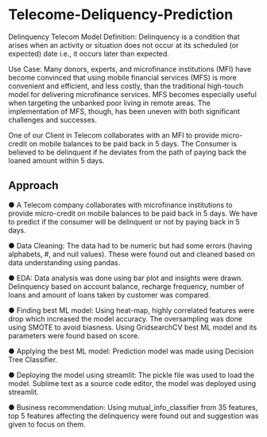 # Telecome-Deliquency-Prediction
Delinquency Telecom Model Definition: Delinquency is a condition that arises when an activity or situation does not occur at its scheduled (or expected) date i.e., it occurs later than expected.

Use Case: Many donors, experts, and microfinance institutions (MFI) have become convinced that using mobile financial services (MFS) is more convenient and efficient, and less costly, than the traditional high-touch model for delivering microfinance services. MFS becomes especially useful when targeting the unbanked poor living in remote areas. The implementation of MFS, though, has been uneven with both significant challenges and successes.

One of our Client in Telecom collaborates with an MFI to provide micro-credit on mobile balances to be paid back in 5 days. The Consumer is believed to be delinquent if he deviates from the path of paying back the loaned amount within 5 days.

## Approach

●	A Telecom company collaborates with microfinance institutions to provide micro-credit on mobile balances to be paid back in 5 days. We have to predict if the consumer will be delinquent or not by paying back in 5 days.

●	Data Cleaning: The data had to be numeric but had some errors (having alphabets, #, and null values). These were found out and cleaned based on data understanding using pandas.

●	EDA: Data analysis was done using bar plot and insights were drawn. Delinquency based on account balance, recharge frequency, number of loans and amount of loans taken by customer was compared.

●	Finding best ML model: Using heat-map, highly correlated features were drop which increased the model accuracy. The oversampling was done using SMOTE to avoid biasness. Using GridsearchCV best ML model and its parameters were found based on score.

●	Applying the best ML model: Prediction model was made using Decision Tree Classifier.

●	Deploying the model using streamlit: The pickle file was used to load the model. Sublime text as a source code editor, the model was deployed using streamlit.

●	Business recommendation: Using mutual_info_classifier from 35 features, top 5 features affecting the delinquency were found out and suggestion was given to focus on them.
